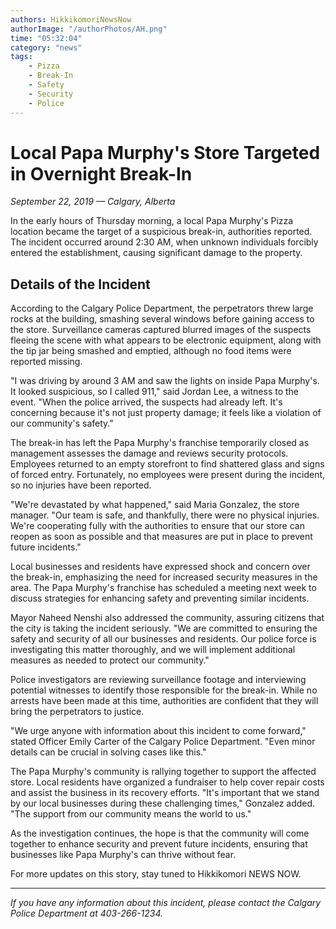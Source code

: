 ```yaml
---
authors: HikkikomoriNewsNow
authorImage: "/authorPhotos/AH.png"
time: "05:32:04"
category: "news"
tags: 
    - Pizza
    - Break-In
    - Safety
    - Security
    - Police
---
```


# Local Papa Murphy's Store Targeted in Overnight Break-In

*September 22, 2019 — Calgary, Alberta*

In the early hours of Thursday morning, a local Papa Murphy's Pizza location became the target of a suspicious break-in, authorities reported. The incident occurred around 2:30 AM, when unknown individuals forcibly entered the establishment, causing significant damage to the property.

## Details of the Incident

According to the Calgary Police Department, the perpetrators threw large rocks at the building, smashing several windows before gaining access to the store. Surveillance cameras captured blurred images of the suspects fleeing the scene with what appears to be electronic equipment, along with the tip jar being smashed and emptied, although no food items were reported missing.

"I was driving by around 3 AM and saw the lights on inside Papa Murphy's. It looked suspicious, so I called 911," said Jordan Lee, a witness to the event. "When the police arrived, the suspects had already left. It's concerning because it's not just property damage; it feels like a violation of our community's safety."



The break-in has left the Papa Murphy's franchise temporarily closed as management assesses the damage and reviews security protocols. Employees returned to an empty storefront to find shattered glass and signs of forced entry. Fortunately, no employees were present during the incident, so no injuries have been reported.

"We're devastated by what happened," said Maria Gonzalez, the store manager. "Our team is safe, and thankfully, there were no physical injuries. We're cooperating fully with the authorities to ensure that our store can reopen as soon as possible and that measures are put in place to prevent future incidents."



Local businesses and residents have expressed shock and concern over the break-in, emphasizing the need for increased security measures in the area. The Papa Murphy's franchise has scheduled a meeting next week to discuss strategies for enhancing safety and preventing similar incidents.

Mayor Naheed Nenshi also addressed the community, assuring citizens that the city is taking the incident seriously. "We are committed to ensuring the safety and security of all our businesses and residents. Our police force is investigating this matter thoroughly, and we will implement additional measures as needed to protect our community."


Police investigators are reviewing surveillance footage and interviewing potential witnesses to identify those responsible for the break-in. While no arrests have been made at this time, authorities are confident that they will bring the perpetrators to justice.

"We urge anyone with information about this incident to come forward," stated Officer Emily Carter of the Calgary Police Department. "Even minor details can be crucial in solving cases like this."


The Papa Murphy's community is rallying together to support the affected store. Local residents have organized a fundraiser to help cover repair costs and assist the business in its recovery efforts. "It's important that we stand by our local businesses during these challenging times," Gonzalez added. "The support from our community means the world to us."

As the investigation continues, the hope is that the community will come together to enhance security and prevent future incidents, ensuring that businesses like Papa Murphy's can thrive without fear.

For more updates on this story, stay tuned to Hikkikomori NEWS NOW.

---

*If you have any information about this incident, please contact the Calgary Police Department at 403-266-1234.*
